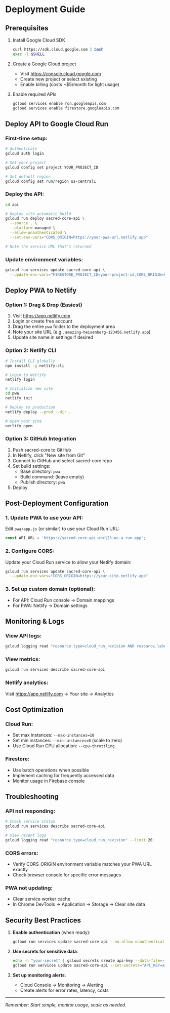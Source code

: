 # Deployment Guide

## Prerequisites

1. Install Google Cloud SDK
   ```bash
   curl https://sdk.cloud.google.com | bash
   exec -l $SHELL
   ```

2. Create a Google Cloud project
   - Visit https://console.cloud.google.com
   - Create new project or select existing
   - Enable billing (costs ~$5/month for light usage)

3. Enable required APIs
   ```bash
   gcloud services enable run.googleapis.com
   gcloud services enable firestore.googleapis.com
   ```

## Deploy API to Google Cloud Run

### First-time setup:
```bash
# Authenticate
gcloud auth login

# Set your project
gcloud config set project YOUR_PROJECT_ID

# Set default region
gcloud config set run/region us-central1
```

### Deploy the API:
```bash
cd api

# Deploy with automatic build
gcloud run deploy sacred-core-api \
  --source . \
  --platform managed \
  --allow-unauthenticated \
  --set-env-vars="CORS_ORIGIN=https://your-pwa-url.netlify.app"

# Note the service URL that's returned
```

### Update environment variables:
```bash
gcloud run services update sacred-core-api \
  --update-env-vars="FIRESTORE_PROJECT_ID=your-project-id,CORS_ORIGIN=https://your-pwa-url.netlify.app"
```

## Deploy PWA to Netlify

### Option 1: Drag & Drop (Easiest)
1. Visit https://app.netlify.com
2. Login or create free account
3. Drag the entire `pwa` folder to the deployment area
4. Note your site URL (e.g., `amazing-heisenberg-123456.netlify.app`)
5. Update site name in settings if desired

### Option 2: Netlify CLI
```bash
# Install CLI globally
npm install -g netlify-cli

# Login to Netlify
netlify login

# Initialize new site
cd pwa
netlify init

# Deploy to production
netlify deploy --prod --dir .

# Open your site
netlify open
```

### Option 3: GitHub Integration
1. Push sacred-core to GitHub
2. In Netlify, click "New site from Git"
3. Connect to GitHub and select sacred-core repo
4. Set build settings:
   - Base directory: `pwa`
   - Build command: (leave empty)
   - Publish directory: `pwa`
5. Deploy

## Post-Deployment Configuration

### 1. Update PWA to use your API:
Edit `pwa/app.js` (or similar) to use your Cloud Run URL:
```javascript
const API_URL = 'https://sacred-core-api-abc123-uc.a.run.app';
```

### 2. Configure CORS:
Update your Cloud Run service to allow your Netlify domain:
```bash
gcloud run services update sacred-core-api \
  --update-env-vars="CORS_ORIGIN=https://your-site.netlify.app"
```

### 3. Set up custom domain (optional):
- For API: Cloud Run console → Domain mappings
- For PWA: Netlify → Domain settings

## Monitoring & Logs

### View API logs:
```bash
gcloud logging read "resource.type=cloud_run_revision AND resource.labels.service_name=sacred-core-api" --limit 50
```

### View metrics:
```bash
gcloud run services describe sacred-core-api
```

### Netlify analytics:
Visit https://app.netlify.com → Your site → Analytics

## Cost Optimization

### Cloud Run:
- Set max instances: `--max-instances=10`
- Set min instances: `--min-instances=0` (scale to zero)
- Use Cloud Run CPU allocation: `--cpu-throttling`

### Firestore:
- Use batch operations when possible
- Implement caching for frequently accessed data
- Monitor usage in Firebase console

## Troubleshooting

### API not responding:
```bash
# Check service status
gcloud run services describe sacred-core-api

# View recent logs
gcloud logging read "resource.type=cloud_run_revision" --limit 20
```

### CORS errors:
- Verify CORS_ORIGIN environment variable matches your PWA URL exactly
- Check browser console for specific error messages

### PWA not updating:
- Clear service worker cache
- In Chrome DevTools → Application → Storage → Clear site data

## Security Best Practices

1. **Enable authentication** (when ready):
   ```bash
   gcloud run services update sacred-core-api --no-allow-unauthenticated
   ```

2. **Use secrets for sensitive data**:
   ```bash
   echo -n "your-secret" | gcloud secrets create api-key --data-file=-
   gcloud run services update sacred-core-api --set-secrets="API_KEY=api-key:latest"
   ```

3. **Set up monitoring alerts**:
   - Cloud Console → Monitoring → Alerting
   - Create alerts for error rates, latency, costs

---

*Remember: Start simple, monitor usage, scale as needed.*